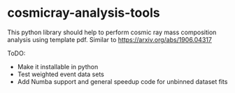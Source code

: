 # cosmicray-analysis-tools

This python library should help to perform cosmic ray mass composition analysis using template pdf. Similar to https://arxiv.org/abs/1906.04317

ToDO:
* Make it installable in python
* Test weighted event data sets 
* Add Numba support and general speedup code for unbinned dataset fits
